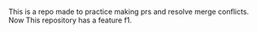 This is a repo made to practice making prs and resolve merge conflicts.
Now This repository has a feature f1.